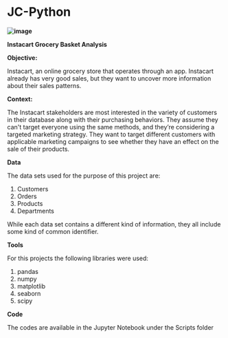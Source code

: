 # JC-Python

**![image](https://user-images.githubusercontent.com/105503536/168341785-012cb9e8-e497-4876-bc43-16f91a836ae3.png)**

**Instacart Grocery Basket Analysis**

**Objective:**

Instacart, an online grocery store that operates through an app. Instacart already has very good sales, but they want to uncover more information about their sales patterns.

**Context:**

The Instacart stakeholders are most interested in the variety of customers in their database along with their purchasing behaviors. They assume they can't target everyone using the same methods, and they’re considering a targeted marketing strategy. They want to target different customers with applicable marketing campaigns to see whether they have an effect on the sale of their products. 

**Data**

The data sets used for the purpose of this project are:

1. Customers
2. Orders
3. Products
4. Departments

While each data set contains a different kind of information, they all include some kind of common identifier.

**Tools**

For this projects the following libraries were used:

1. pandas
2. numpy
3. matplotlib
4. seaborn
5. scipy

**Code**

The codes are available in the Jupyter Notebook under the Scripts folder


